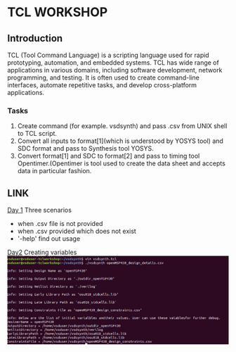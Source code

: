 # TCL WORKSHOP
## Introduction
TCL (Tool Command Language) is a scripting language used for rapid prototyping, automation, and embedded systems. TCL has wide range of applications in various domains, including software development, network programming, and testing. It is often used to create command-line interfaces, automate repetitive tasks, and develop cross-platform applications.
### Tasks ###   
1. Create command (for example. vsdsynth) and pass .csv from UNIX shell to TCL script.
2. Convert all inputs to format[1](which is understood by YOSYS tool) and SDC format and pass to Synthesis tool YOSYS.
3. Convert format[1] and SDC to format[2] and pass to timing tool Opentimer.(Opentimer is tool used to create the data sheet and accepts data in particular fashion.
## LINK
[Day 1](#day1)
Three scenarios
 - when .csv file is not provided
 - when .csv provided which does not exist
 - '-help' find out usage

[Day2](#day2)
Creating variables
![image](https://github.com/Srushti246/TCL/blob/main/day2%20task1.png?raw=true)




